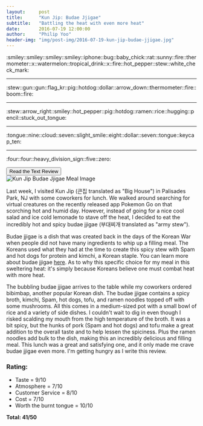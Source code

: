 ```yaml
---
layout:     post
title:      "Kun Jip: Budae Jjigae"
subtitle:   "Battling the heat with even more heat"
date:       2016-07-19 12:00:00
author:     "Philip Yoo"
header-img: "img/post-img/2016-07-19-kun-jip-budae-jjigae.jpg"
---
```


<!-- http://emoji.codes/# -->
<div class="convert-emoji">
	<p>:smiley::smiley::smiley::smiley::iphone::bug::baby_chick::rat::sunny::fire::thermometer::x::watermelon::tropical_drink::x::fire::hot_pepper::stew::white_check_mark:</p>
	<hr/>
	<p>:stew::gun::gun::flag_kr::pig::hotdog::dollar::arrow_down::thermometer::fire::boom::fire:</p>
	<hr/>
	<p>:stew::arrow_right::smiley::hot_pepper::pig::hotdog::ramen::rice::hugging::pencil::stuck_out_tongue:</p>
	<hr/>
	<p>:tongue::nine::cloud::seven::slight_smile::eight::dollar::seven::tongue::keycap_ten:</p>
	<hr/>
	<p>:four::four::heavy_division_sign::five::zero:</p>
</div>
<button type="button" class="btn" id="review-toggle">Read the Text Review</button>
<div class="text-review">
	<img src="{{ site.baseurl }}/img/post-img/2016-07-19-kun-jip-budae-jjigae-img1.jpg" alt="Kun Jip Budae Jjigae Meal Image">
	<p>Last week, I visited Kun Jip (큰집 translated as "Big House") in Palisades Park, NJ with some coworkers for lunch. We walked around searching for virtual creatures on the recently released app Pokemon Go on that scorching hot and humid day. However, instead of going for a nice cool salad and ice cold lemonade to stave off the heat, I decided to eat the incredibly hot and spicy budae jjigae (부대찌개 translated as "army stew").</p>
	<p>Budae jjigae is a dish that was created back in the days of the Korean War when people did not have many ingredients to whip up a filling meal. The Koreans used what they had at the time to create this spicy stew with Spam and hot dogs for protein and kimchi, a Korean staple. You can learn more about budae jjigae <a href=" https://en.wikipedia.org/wiki/Budae_jjigae">here</a>. As to why this specific choice for my meal in this sweltering heat: it's simply because Koreans believe one must combat heat with more heat.</p>
	<p>The bubbling budae jjigae arrives to the table while my coworkers ordered bibimbap, another popular Korean dish. The budae jjigae contains a spicy broth, kimchi, Spam, hot dogs, tofu, and ramen noodles topped off with some mushrooms. All this comes in a medium-sized pot with a small bowl of rice and a variety of side dishes. I couldn't wait to dig in even though I risked scalding my mouth from the high temperature of the broth. It was a bit spicy, but the hunks of pork (Spam and hot dogs) and tofu make a great addition to the overall taste and to help lessen the spiciness. Plus the ramen noodles add bulk to the dish, making this an incredibly delicious and filling meal. This lunch was a great and satisfying one, and it only made me crave budae jjigae even more. I'm getting hungry as I write this review.</p>
	<h3>Rating:</h3>
	<ul>
		<li>Taste = 9/10</li>
		<li>Atmosphere = 7/10</li>
		<li>Customer Service = 8/10</li>
		<li>Cost = 7/10</li>
		<li>Worth the burnt tongue = 10/10</li>
	</ul>
	<strong>Total: 41/50</strong>
</div>